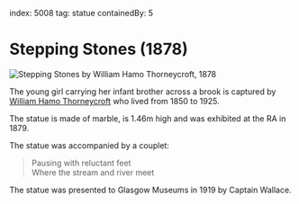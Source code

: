 index: 5008
tag: statue
containedBy: 5

# Stepping Stones (1878)

![Stepping Stones by William Hamo Thorneycroft, 1878](image:stepping-stones.jpg)

The young girl carrying her infant brother across a brook is captured
by [William Hamo Thorneycroft][1] who lived from 1850 to 1925.

The statue is made of marble, is 1.46m high and was exhibited at the
RA in 1879.

The statue was accompanied by a couplet:

> Pausing with reluctant feet<br/>
Where the stream and river meet

The statue was presented to Glasgow Museums in 1919 by Captain
Wallace. 

[1]: /wiki/Hamo_Thornycroft
